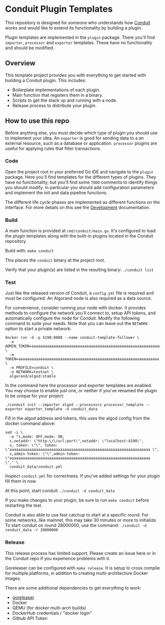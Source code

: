 # Conduit Plugin Templates

This repository is designed for someone who understands how [Conduit](https://github.com/algorand/conduit)
works and would like to extend its functionality by building a plugin.

Plugin templates are implemented in the `plugin` package. There you'll find
`importer`, `processor` and `exporter` templates. These have no functionality
and should be modified.

## Overview

This template project provides you with everything to get started with building
a Conduit plugin. This includes:
* Boilerplate implementations of each plugin.
* Main function that registers them in a binary.
* Scripts to get the stack up and running with a node.
* Release process to distribute your plugin.

## How to use this repo

Before anything else, you must decide which type of plugin you should use to
implement your idea. An `exporter` is good for sending data to a an external
resource, such as a database or application. `processor` plugins are useful
for applying rules that filter transactions.

### Code

Open the project root in your preferred Go IDE and navigate to the `plugin` package.
Here you'll find templates for the different types of plugins. They have no functionality,
but you'll find some `TODO` comments to identify things you should modify. In particular
you should add configuration parameters and implement the init and data pipeline
functions.

The different life cycle phases are implemented as different functions on the
interface. For more details on this see the [Development](https://github.com/algorand/conduit/blob/master/docs/Development.md) documentation.

### Build

A main function is provided at `cmd/conduit/main.go`. It's configured to load
the plugin templates along with the built-in plugins located in the Conduit
repository.

Build with: `make conduit`

This places the `conduit` binary at the project root.

Verify that your plugin(s) are listed in the resulting binary: `./conduit list`

### Test

Just like the released version of Conduit, a `config.yml` file is required and
must be configured. An Algorand node is also required as a data source.

For convenience, consider running your node with docker. It provides methods
to configure the network you'll connect to, setup API tokens, and automatically
configure the node for Conduit. Modify the following command to suite your
needs. Note that you can leave out the `NETWORK` option to start a private
network:
```
docker run -d -p 4190:8080 --name conduit-template-follower \
  -e ADMIN_TOKEN=aaaaaaaaaaaaaaaaaaaaaaaaaaaaaaaaaaaaaaaaaaaaaaaaaaaaaaaaaaaaaaaa \
  -e TOKEN=aaaaaaaaaaaaaaaaaaaaaaaaaaaaaaaaaaaaaaaaaaaaaaaaaaaaaaaaaaaaaaaa \
  -e PROFILE=conduit \
  -e NETWORK=testnet \
  algorand/algod:stable
```

In the command here the processor and exporter templates are enabled. You may
choose to enable just one, or neither if you've renamed the plugin to be unique
for your project:
```
./conduit init --importer algod --processors processor_template --exporter exporter_template -d conduit_data
```

Fill in the algod address and tokens, this uses the algod config from the
docker command above:
```
sed -i \
  -e "s,mode: OFF,mode: ON,
  s,netaddr: \"http:\/\/url:port\",netaddr: \"localhost:4190\",
  s, token: \"\", token: \"aaaaaaaaaaaaaaaaaaaaaaaaaaaaaaaaaaaaaaaaaaaaaaaaaaaaaaaaaaaaaaaa \",
  s,admin-token: \"\",admin-token: \"aaaaaaaaaaaaaaaaaaaaaaaaaaaaaaaaaaaaaaaaaaaaaaaaaaaaaaaaaaaaaaaa \"," \
  conduit_data/conduit.yml
```

Inspect `conduit.yml` for correctness. If you've added settings for your plugin
fill them in now.

At this point, start conduit: `./conduit -d conduit_data`

If you make changes to your plugin, be sure to run `make conduit` before
restarting the test.

Conduit is also able to use fast catchup to start at a specific round. For some
networks, like mainnet, this may take 30 minutes or more to initialize.  To
start conduit on round 28000000, use the command:
`./conduit -d conduit_data -r 28000000`

### Release

This release process has limited support. Please create an issue here or in the
Conduit repo if you experience problems with it.

Goreleaser can be configured with `make release`. It is setup to cross compile
for multiple platforms, in addition to creating multi-architecture Docker
images.

There are some additional dependencies to get everything to work:
* [goreleaser](https://goreleaser.com/install/)
* Docker
* QEMU (for docker multi-arch builds)
* DockerHub credentials / "docker login"
* Github API Token
